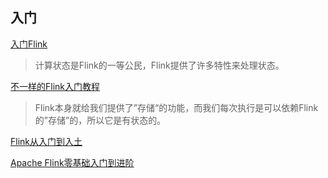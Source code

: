 ## 入门

[入门Flink](https://zhuanlan.zhihu.com/p/85086072)
>计算状态是Flink的一等公民，Flink提供了许多特性来处理状态。

[不一样的Flink入门教程](https://segmentfault.com/a/1190000038292061)
>Flink本身就给我们提供了”存储“的功能，而我们每次执行是可以依赖Flink的”存储”的，所以它是有状态的。

[Flink从入门到入土](https://www.cnblogs.com/javazhiyin/p/13597319.html)

[Apache Flink零基础入门到进阶](https://www.infoq.cn/theme/28)
